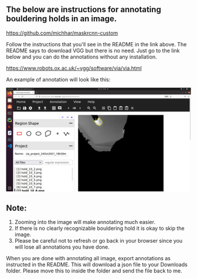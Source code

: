 
## The below are instructions for annotating bouldering holds in an image. 

https://github.com/michhar/maskrcnn-custom

Follow the instructions that you'll see in the README in the link above.
The README says to download VGG but there is no need. 
Just go to the link below and you can do the annotations without any installation. 

https://www.robots.ox.ac.uk/~vgg/software/via/via.html

An example of annotation will look like this: 

![alt text](annotation_example.png)

## Note:
1. Zooming into the image will make annotating much easier. 
2. If there is no clearly recognizable bouldering hold it is okay to skip the image. 
3. Please be careful not to refresh or go back in your browser since you will lose all annotations you have done. 

When you are done with annotating all image, export annotations as instructed in the README. This will download a json file to your Downloads folder. Please move this to inside the folder and send the file back to me. 

